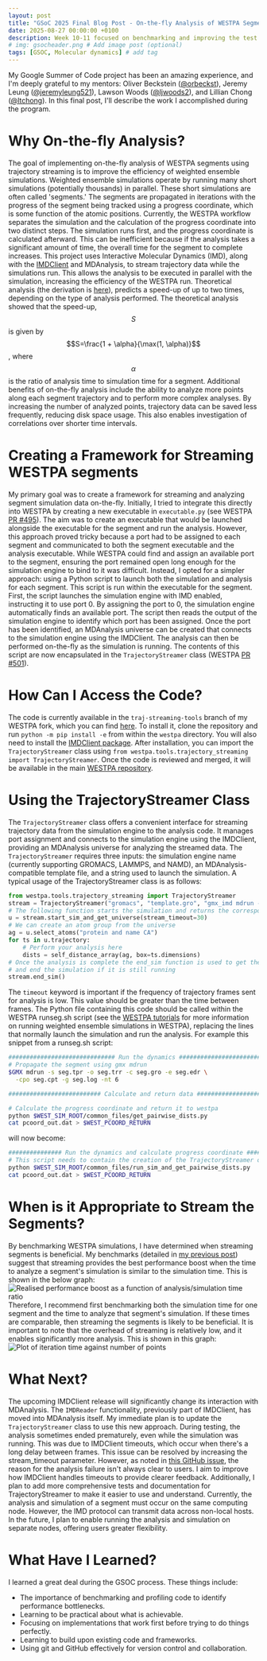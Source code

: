 ```yaml
---
layout: post
title: "GSoC 2025 Final Blog Post - On-the-fly Analysis of WESTPA Segments using Trajectory Streaming"
date: 2025-08-27 00:00:00 +0100
description: Week 10-11 focused on benchmarking and improving the test systems.
# img: gsocheader.png # Add image post (optional)
tags: [GSOC, Molecular dynamics] # add tag
---
```


My Google Summer of Code project has been an amazing experience, and I'm deeply grateful to my mentors: Oliver Beckstein ([@orbeckst](https://github.com/orbeckst)), Jeremy Leung ([@jeremyleung521](https://github.com/jeremyleung521)), Lawson Woods ([@ljwoods2](https://github.com/ljwoods2)), and Lillian Chong ([@ltchong](https://github.com/ltchong)). In this final post, I'll describe the work I accomplished during the program.

# Why On-the-fly Analysis?
The goal of implementing on-the-fly analysis of WESTPA segments using trajectory streaming is to improve the efficiency of weighted ensemble simulations. Weighted ensemble simulations operate by running many short simulations (potentially thousands) in parallel. These short simulations are often called 'segments.' The segments are propagated in iterations with the progress of the segment being tracked using a progress coordinate, which is some function of the atomic positions. Currently, the WESTPA workflow separates the simulation and the calculation of the progress coordinate into two distinct steps. The simulation runs first, and the progress coordinate is calculated afterward. This can be inefficient because if the analysis takes a significant amount of time, the overall time for the segment to complete increases. This project uses Interactive Molecular Dynamics (IMD), along with the [IMDClient](https://github.com/Becksteinlab/imdclient) and MDAnalysis, to stream trajectory data while the simulations run. This allows the analysis to be executed in parallel with the simulation, increasing the efficiency of the WESTPA run. Theoretical analysis (the derivation is [here](https://jpkrowe.github.io/week10-11/)), predicts a speed-up of up to two times, depending on the type of analysis performed. The theoretical analysis showed that the speed-up, $$S$$ is given by $$S=\frac{1 + \alpha}{\max(1, \alpha)}$$, where $$\alpha$$ is the ratio of analysis time to simulation time for a segment. Additional benefits of on-the-fly analysis include the ability to analyze more points along each segment trajectory and to perform more complex analyses. By increasing the number of analyzed points, trajectory data can be saved less frequently, reducing disk space usage. This also enables investigation of correlations over shorter time intervals.

# Creating a Framework for Streaming WESTPA segments
My primary goal was to create a framework for streaming and analyzing segment simulation data on-the-fly. Initially, I tried to integrate this directly into WESTPA by creating a new executable in `executable.py` (see WESTPA [PR #495](https://github.com/westpa/westpa/pull/495)). The aim was to create an executable that would be launched alongside the executable for the segment and run the analysis. However, this approach proved tricky because a port had to be assigned to each segment and communicated to both the segment executable and the analysis executable. While WESTPA could find and assign an available port to the segment, ensuring the port remained open long enough for the simulation engine to bind to it was difficult. Instead, I opted for a simpler approach: using a Python script to launch both the simulation and analysis for each segment. This script is run within the executable for the segment. First, the script launches the simulation engine with IMD enabled, instructing it to use port 0. By assigning the port to 0, the simulation engine automatically finds an available port. The script then reads the output of the simulation engine to identify which port has been assigned. Once the port has been identified, an MDAnalysis universe can be created that connects to the simulation engine using the IMDClient. The analysis can then be performed on-the-fly as the simulation is running. The contents of this script are now encapsulated in the `TrajectoryStreamer` class (WESTPA [PR #501](https://github.com/westpa/westpa/pull/501)).

# How Can I Access the Code?
The code is currently available in the `traj-streaming-tools` branch of my WESTPA fork, which you can find [here](https://github.com/jpkrowe/westpa/tree/traj-streaming-tools). To install it, clone the repository and run `python -m pip install -e` from within the `westpa` directory. You will also need to install the [IMDClient package](https://github.com/Becksteinlab/imdclient). After installation, you can import the `TrajectoryStreamer` class using `from westpa.tools.trajectory_streaming import TrajectoryStreamer`. Once the code is reviewed and merged, it will be available in the main [WESTPA repository](https://github.com/westpa/westpa).

# Using the TrajectoryStreamer Class
The `TrajectoryStreamer` class offers a convenient interface for streaming trajectory data from the simulation engine to the analysis code. It manages port assignment and connects to the simulation engine using the IMDClient, providing an MDAnalysis universe for analyzing the streamed data. The `TrajectoryStreamer` requires three inputs: the simulation engine name (currently supporting GROMACS, LAMMPS, and NAMD), an MDAnalysis-compatible template file, and a string used to launch the simulation. A typical usage of the TrajectoryStreamer class is as follows:
```python
from westpa.tools.trajectory_streaming import TrajectoryStreamer
stream = TrajectoryStreamer("gromacs", "template.gro", "gmx_imd mdrun -s seg.tpr -o seg.trr -c seg.gro -e seg.edr -cpo seg.cpt -g seg.log -nt 5 -imdwait -imdport 0")
# The following function starts the simulation and returns the corresponding MDAnalysis universe
u = stream.start_sim_and_get_universe(stream_timeout=30)
# We can create an atom group from the universe
ag = u.select_atoms("protein and name CA")
for ts in u.trajectory:
    # Perform your analysis here
    dists = self_distance_array(ag, box=ts.dimensions)
# Once the analysis is complete the end_sim function is used to get the simulation output
# and end the simulation if it is still running
stream.end_sim()
```
The `timeout` keyword is important if the frequency of trajectory frames sent for analysis is low. This value should be greater than the time between frames. The Python file containing this code should be called within the WESTPA runseg.sh script (see the [WESTPA tutorials](https://github.com/westpa/westpa_tutorials) for more information on running weighted ensemble simulations in WESTPA), replacing the lines that normally launch the simulation and run the analysis. For example this snippet from a runseg.sh script:
```bash
############################## Run the dynamics ################################
# Propagate the segment using gmx mdrun
$GMX mdrun -s seg.tpr -o seg.trr -c seg.gro -e seg.edr \
  -cpo seg.cpt -g seg.log -nt 6

########################## Calculate and return data ###########################

# Calculate the progress coordinate and return it to westpa
python $WEST_SIM_ROOT/common_files/get_pairwise_dists.py
cat pcoord_out.dat > $WEST_PCOORD_RETURN
```
will now become:

```bash
############### Run the dynamics and calculate progress coordinate #############
# This script needs to contain the creation of the TrajectoryStreamer object
python $WEST_SIM_ROOT/common_files/run_sim_and_get_pairwise_dists.py
cat pcoord_out.dat > $WEST_PCOORD_RETURN
```

# When is it Appropriate to Stream the Segments?
By benchmarking WESTPA simulations, I have determined when streaming segments is beneficial. My benchmarks (detailed in [my previous post](https://jpkrowe.github.io/posts/week10-11)) suggest that streaming provides the best performance boost when the time to analyze a segment's simulation is similar to the simulation time. This is shown in the below graph:
![Realised performance boost as a function of analysis/simulation time ratio](/assets/img/realised_performance_boost.png)Therefore, I recommend first benchmarking both the simulation time for one segment and the time to analyze that segment's simulation. If these times are comparable, then streaming the segments is likely to be beneficial. It is important to note that the overhead of streaming is relatively low, and it enables significantly more analysis. This is shown in this graph:
![Plot of iteration time against number of points](/assets/img/Iteration_times.png)


# What Next?
The upcoming IMDClient release will significantly change its interaction with MDAnalysis. The `IMDReader` functionality, previously part of IMDClient, has moved into MDAnalysis itself. My immediate plan is to update the `TrajectoryStreamer` class to use this new approach. During testing, the analysis sometimes ended prematurely, even while the simulation was running. This was due to IMDClient timeouts, which occur when there's a long delay between frames. This issue can be resolved by increasing the stream_timeout parameter. However, as noted in [this GitHub issue](https://github.com/Becksteinlab/imdclient/issues/111), the reason for the analysis failure isn't always clear to users. I aim to improve how IMDClient handles timeouts to provide clearer feedback. Additionally, I plan to add more comprehensive tests and documentation for TrajectoryStreamer to make it easier to use and understand. Currently, the analysis and simulation of a segment must occur on the same computing node. However, the IMD protocol can transmit data across non-local hosts. In the future, I plan to enable running the analysis and simulation on separate nodes, offering users greater flexibility.

# What Have I Learned?
I learned a great deal during the GSOC process. These things include:
- The importance of benchmarking and profiling code to identify performance bottlenecks.
- Learning to be practical about what is achievable.
- Focusing on implementations that work first before trying to do things perfectly.
- Learning to build upon existing code and frameworks.
- Using git and GitHub effectively for version control and collaboration.